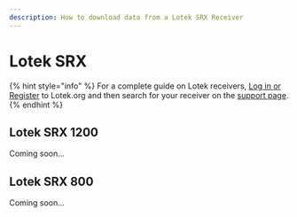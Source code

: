 ```yaml
---
description: How to download data from a Lotek SRX Receiver
---
```


# Lotek SRX

{% hint style="info" %}
For a complete guide on Lotek receivers, [Log in or Register](https://www.lotek.com/login/) to Lotek.org and then search for your receiver on the [support page](https://www.lotek.com/support/).
{% endhint %}

## Lotek SRX 1200

Coming soon...

## Lotek SRX 800

Coming soon...
